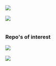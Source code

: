 
<a href="https://github-readme-stats.vercel.app/api?username=miguel-bento-github">
  <img align="center" src="https://github-readme-stats.vercel.app/api?username=miguel-bento-github&theme=github_dark&show_icons=true" />
</a>

<br />
<br />

<a href="https://github-readme-stats.vercel.app/api/top-langs/?username=miguel-bento-github">
  <img align="center" src="https://github-readme-stats.vercel.app/api/top-langs/?username=miguel-bento-github&theme=github_dark" />
</a>

<br />
<br />

### Repo's of interest

<a href="https://github-readme-stats.vercel.app/api/pin/?username=miguel-bento-github&repo=vite-vue-ts-storybook">
  <img align="center" src="https://github-readme-stats.vercel.app/api/pin/?username=miguel-bento-github&theme=github_dark&show_icons=true&repo=vite-vue-ts-storybook" />
</a>

<br />
<br />

<a href="https://github-readme-stats.vercel.app/api/pin/?username=miguel-bento-github&repo=mr-monkey">
  <img align="center" src="https://github-readme-stats.vercel.app/api/pin/?username=miguel-bento-github&theme=github_dark&show_icons=true&repo=mr-monkey" />
</a>
